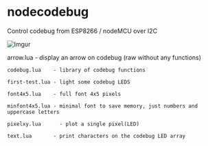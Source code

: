 # nodecodebug
Control codebug from ESP8266 / nodeMCU over I2C

![Imgur](http://i.imgur.com/XJjNaiwm.jpg)


  arrow.lua 	   - display an arrow on codebug (raw without any functions) 
  
	codebug.lua    - library of codebug functions
	
	first-test.lua - light some codebug LEDS
	
	font4x5.lua    - full font 4x5 pixels
	
	minfont4x5.lua - minimal font to save memory, just numbers and uppercase letters
	
	pixelxy.lua 	 - plot a single pixel(LED) 
	
	text.lua       - print characters on the codebug LED array

